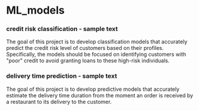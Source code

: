 # ML_models


### credit risk classification - sample text 
The goal of this project is to develop classification models that accurately predict the credit risk level of customers based on their profiles. Specifically, the models should be focused on identifying customers with "poor" credit to avoid granting loans to these high-risk individuals.

### delivery time prediction - sample text 
The goal of this project is to develop predictive models that accurately estimate the delivery time duration from the moment an order is received by a restaurant to its delivery to the customer. 





